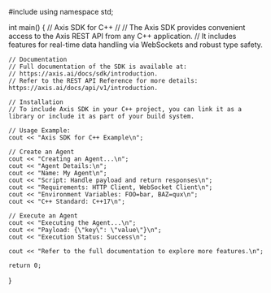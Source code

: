 #include <iostream>
using namespace std;

int main() {
    // Axis SDK for C++
    // 
    // The Axis SDK provides convenient access to the Axis REST API from any C++ application.
    // It includes features for real-time data handling via WebSockets and robust type safety.
    
    // Documentation
    // Full documentation of the SDK is available at:
    // https://axis.ai/docs/sdk/introduction.
    // Refer to the REST API Reference for more details: https://axis.ai/docs/api/v1/introduction.
    
    // Installation
    // To include Axis SDK in your C++ project, you can link it as a library or include it as part of your build system.
    
    // Usage Example:
    cout << "Axis SDK for C++ Example\n";
    
    // Create an Agent
    cout << "Creating an Agent...\n";
    cout << "Agent Details:\n";
    cout << "Name: My Agent\n";
    cout << "Script: Handle payload and return responses\n";
    cout << "Requirements: HTTP Client, WebSocket Client\n";
    cout << "Environment Variables: FOO=bar, BAZ=qux\n";
    cout << "C++ Standard: C++17\n";
    
    // Execute an Agent
    cout << "Executing the Agent...\n";
    cout << "Payload: {\"key\": \"value\"}\n";
    cout << "Execution Status: Success\n";
    
    cout << "Refer to the full documentation to explore more features.\n";

    return 0;
}
